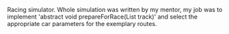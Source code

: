 Racing simulator. Whole simulation was written by my mentor, my job was to implement 'abstract void prepareForRace(List<Integer> track)' and select the appropriate car parameters for the exemplary routes.
